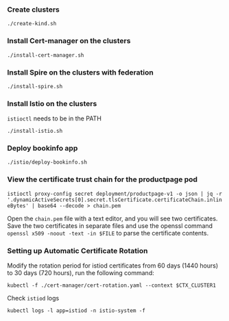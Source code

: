 ### Create clusters
`./create-kind.sh`

### Install Cert-manager on the clusters
`./install-cert-manager.sh`

### Install Spire on the clusters with federation
`./install-spire.sh`

### Install Istio on the clusters 
`istioctl` needs to be in the PATH

`./install-istio.sh`

### Deploy bookinfo app
`./istio/deploy-bookinfo.sh`

### View the certificate trust chain for the productpage pod
`istioctl proxy-config secret deployment/productpage-v1 -o json | jq -r '.dynamicActiveSecrets[0].secret.tlsCertificate.certificateChain.inlineBytes' | base64 --decode > chain.pem`

Open the `chain.pem` file with a text editor, and you will see two certificates. Save the two certificates in separate files and use the openssl command `openssl x509 -noout -text -in $FILE` to parse the certificate contents.

### Setting up Automatic Certificate Rotation
Modify the rotation period for istiod certificates from 60 days (1440 hours) to 30 days (720 hours), run the following command:

`kubectl -f ./cert-manager/cert-rotation.yaml --context $CTX_CLUSTER1`

Check `istiod` logs

`kubectl logs -l app=istiod -n istio-system -f`
